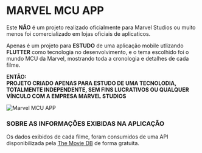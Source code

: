 # MARVEL MCU APP

Este **NÃO** é um projeto realizado oficialmente para Marvel Studios ou muito menos foi comercializado em lojas oficiais de aplicaticos.

Apenas é um projeto para **ESTUDO** de uma aplicação mobile utlizando **FLUTTER** como tecnologia no desenvolvimento, e o tema escolhido foi o mundo MCU da Marvel, mostrando toda a cronologia e detalhes de cada filme.

**ENTÃO:**  
**PROJETO CRIADO APENAS PARA ESTUDO DE UMA TECNOLODIA, TOTALMENTE INDEPENDENTE, SEM FINS LUCRATIVOS OU QUALQUER VÍNCULO COM A EMPRESA MARVEL STUDIOS**


![Marvel MCU APP](https://caruzojr.com.br/projects/marvel_mcu_app/marvel_mcu_mockup.png)

### SOBRE AS INFORMAÇÕES EXIBIDAS NA APLICAÇÃO
Os dados exibidos de cada filme, foram consumidos de uma API disponibilizada pela [The Movie DB](themoviedb.org/documentation/api) de forma gratuita.

